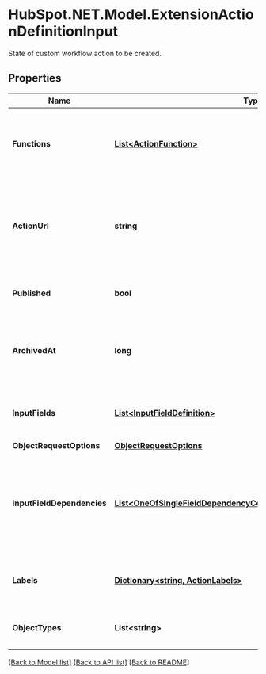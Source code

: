 # HubSpot.NET.Model.ExtensionActionDefinitionInput
State of custom workflow action to be created.

## Properties

Name | Type | Description | Notes
------------ | ------------- | ------------- | -------------
**Functions** | [**List&lt;ActionFunction&gt;**](ActionFunction.md) | A list of functions associated with the custom workflow action. | 
**ActionUrl** | **string** | The URL that will accept an HTTPS request each time workflows executes the custom action. | 
**Published** | **bool** | Whether this custom action is published to customers. | 
**ArchivedAt** | **long** | The date that this custom action was archived, if the custom action is archived. | [optional] 
**InputFields** | [**List&lt;InputFieldDefinition&gt;**](InputFieldDefinition.md) | The list of input fields to display in this custom action. | 
**ObjectRequestOptions** | [**ObjectRequestOptions**](ObjectRequestOptions.md) |  | [optional] 
**InputFieldDependencies** | [**List&lt;OneOfSingleFieldDependencyConditionalSingleFieldDependency&gt;**](OneOfSingleFieldDependencyConditionalSingleFieldDependency.md) | A list of dependencies between the input fields. These configure when the input fields should be visible. | [optional] 
**Labels** | [**Dictionary&lt;string, ActionLabels&gt;**](ActionLabels.md) | The user-facing labels for the custom action. | 
**ObjectTypes** | **List&lt;string&gt;** | The object types that this custom action supports. | 

[[Back to Model list]](../README.md#documentation-for-models) [[Back to API list]](../README.md#documentation-for-api-endpoints) [[Back to README]](../README.md)

